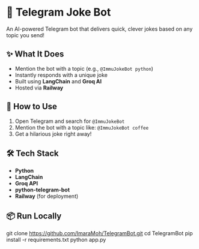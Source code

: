 
# 🤖 **Telegram Joke Bot**

An AI-powered Telegram bot that delivers quick, clever jokes based on any topic you send!

## ✨ **What It Does**

* Mention the bot with a topic (e.g., `@ImmuJokeBot python`)
* Instantly responds with a unique joke
* Built using **LangChain** and **Groq AI**
* Hosted via **Railway**

## 🚀 **How to Use**

1. Open Telegram and search for `@ImmuJokeBot`
2. Mention the bot with a topic like:
   `@ImmuJokeBot coffee`
3. Get a hilarious joke right away!

## 🛠️ **Tech Stack**

* **Python**
* **LangChain**
* **Groq API**
* **python-telegram-bot**
* **Railway** (for deployment)

## 📦 **Run Locally**

git clone https://github.com/ImaraMoh/TelegramBot.git
cd TelegramBot
pip install -r requirements.txt
python app.py


